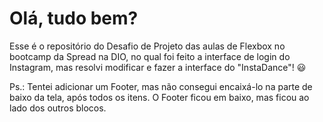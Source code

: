# Olá, tudo bem?

Esse é o repositório do Desafio de Projeto das aulas de Flexbox no bootcamp da Spread na DIO, no qual foi feito a interface de login do Instagram, mas resolvi modificar e fazer a interface do "InstaDance"! 😃

Ps.: Tentei adicionar um Footer, mas não consegui encaixá-lo na parte de baixo da tela, após todos os itens. O Footer ficou em baixo, mas ficou ao lado dos outros blocos.

